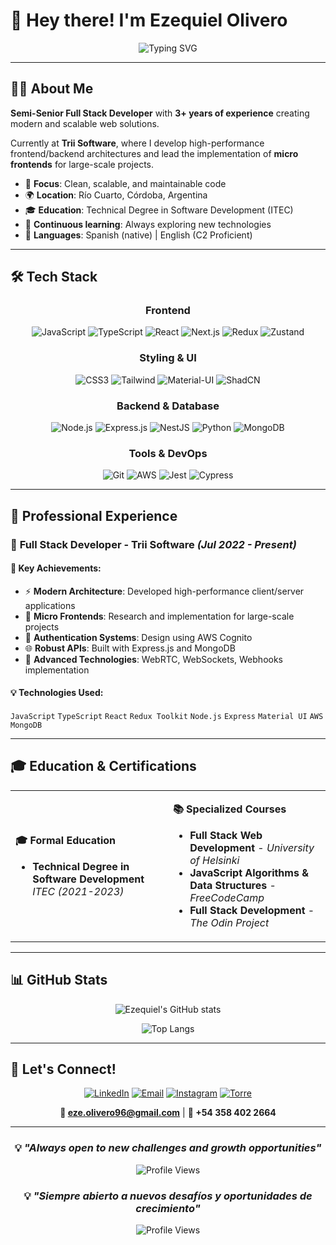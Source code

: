 # 🚀 Hey there! I'm Ezequiel Olivero

<div align="center">
  
  ![Typing SVG](https://readme-typing-svg.herokuapp.com?font=Fira+Code&weight=600&size=28&pause=1000&color=2196F3&center=true&vCenter=true&width=600&lines=Full+Stack+Developer;Frontend+Specialist;Continuous+Learner;Problem+Solver)
  
</div>

---

## 👨‍💻 About Me

**Semi-Senior Full Stack Developer** with **3+ years of experience** creating modern and scalable web solutions. 

Currently at **Trii Software**, where I develop high-performance frontend/backend architectures and lead the implementation of **micro frontends** for large-scale projects.

- 🎯 **Focus**: Clean, scalable, and maintainable code
- 🌍 **Location**: Río Cuarto, Córdoba, Argentina
- 🎓 **Education**: Technical Degree in Software Development (ITEC)
- 🌱 **Continuous learning**: Always exploring new technologies
- 💬 **Languages**: Spanish (native) | English (C2 Proficient)

---

## 🛠️ Tech Stack

<div align="center">

### Frontend
![JavaScript](https://img.shields.io/badge/JavaScript-F7DF1E?style=for-the-badge&logo=javascript&logoColor=black)
![TypeScript](https://img.shields.io/badge/TypeScript-007ACC?style=for-the-badge&logo=typescript&logoColor=white)
![React](https://img.shields.io/badge/React-20232A?style=for-the-badge&logo=react&logoColor=61DAFB)
![Next.js](https://img.shields.io/badge/Next.js-000000?style=for-the-badge&logo=nextdotjs&logoColor=white)
![Redux](https://img.shields.io/badge/Redux-593D88?style=for-the-badge&logo=redux&logoColor=white)
![Zustand](https://img.shields.io/badge/Zustand-181717?style=for-the-badge&logo=react&logoColor=white)

### Styling & UI
![CSS3](https://img.shields.io/badge/CSS3-1572B6?style=for-the-badge&logo=css3&logoColor=white)
![Tailwind](https://img.shields.io/badge/Tailwind_CSS-38B2AC?style=for-the-badge&logo=tailwind-css&logoColor=white)
![Material-UI](https://img.shields.io/badge/Material_UI-0081CB?style=for-the-badge&logo=mui&logoColor=white)
![ShadCN](https://img.shields.io/badge/ShadCN-000000?style=for-the-badge&logo=shadcnui&logoColor=white)

### Backend & Database
![Node.js](https://img.shields.io/badge/Node.js-43853D?style=for-the-badge&logo=node.js&logoColor=white)
![Express.js](https://img.shields.io/badge/Express.js-000000?style=for-the-badge&logo=express&logoColor=white)
![NestJS](https://img.shields.io/badge/NestJS-E0234E?style=for-the-badge&logo=nestjs&logoColor=white)
![Python](https://img.shields.io/badge/Python-FFD43B?style=for-the-badge&logo=python&logoColor=blue)
![MongoDB](https://img.shields.io/badge/MongoDB-4EA94B?style=for-the-badge&logo=mongodb&logoColor=white)

### Tools & DevOps
![Git](https://img.shields.io/badge/Git-F05032?style=for-the-badge&logo=git&logoColor=white)
![AWS](https://img.shields.io/badge/AWS-FF9900?style=for-the-badge&logo=amazonaws&logoColor=white)
![Jest](https://img.shields.io/badge/Jest-C21325?style=for-the-badge&logo=jest&logoColor=white)
![Cypress](https://img.shields.io/badge/Cypress-17202C?style=for-the-badge&logo=cypress&logoColor=white)

</div>

---

## 💼 Professional Experience

### 🏢 **Full Stack Developer** - Trii Software *(Jul 2022 - Present)*

#### 🎯 Key Achievements:
- ⚡ **Modern Architecture**: Developed high-performance client/server applications
- 🧩 **Micro Frontends**: Research and implementation for large-scale projects
- 🔐 **Authentication Systems**: Design using AWS Cognito
- 🌐 **Robust APIs**: Built with Express.js and MongoDB
- 🚀 **Advanced Technologies**: WebRTC, WebSockets, Webhooks implementation

#### 💡 Technologies Used:
`JavaScript` `TypeScript` `React` `Redux Toolkit` `Node.js` `Express` `Material UI` `AWS` `MongoDB`

---

## 🎓 Education & Certifications

<table>
<tr>
<td width="50%">

**🎓 Formal Education**
- **Technical Degree in Software Development**  
  *ITEC (2021-2023)*

</td>
<td width="50%">

**📚 Specialized Courses**
- **Full Stack Web Development** - *University of Helsinki*
- **JavaScript Algorithms & Data Structures** - *FreeCodeCamp*
- **Full Stack Development** - *The Odin Project*

</td>
</tr>
</table>

---

## 📊 GitHub Stats

<div align="center">
  
  ![Ezequiel's GitHub stats](https://github-readme-stats.vercel.app/api?username=ezee969&show_icons=true&theme=react&hide_border=true&bg_color=0D1117&title_color=2196F3&icon_color=2196F3)
  
  ![Top Langs](https://github-readme-stats.vercel.app/api/top-langs/?username=ezee969&layout=compact&theme=react&hide_border=true&bg_color=0D1117&title_color=2196F3)
  
</div>

---

## 🤝 Let's Connect!

<div align="center">

[![LinkedIn](https://img.shields.io/badge/LinkedIn-0077B5?style=for-the-badge&logo=linkedin&logoColor=white)](https://www.linkedin.com/in/ezequiel-olivero-4905ba228/)
[![Email](https://img.shields.io/badge/Email-D14836?style=for-the-badge&logo=gmail&logoColor=white)](mailto:eze.olivero96@gmail.com)
[![Instagram](https://img.shields.io/badge/Instagram-E4405F?style=for-the-badge&logo=instagram&logoColor=white)](https://www.instagram.com/eze_olivero/)
[![Torre](https://img.shields.io/badge/Torre-000000?style=for-the-badge&logo=torre&logoColor=white)](https://torre.co/ezeolivero96?r=Xi4KDQWQ)

**📧 eze.olivero96@gmail.com** | **📱 +54 358 402 2664**

</div>

---

<div align="center">
  
  ### 💡 *"Always open to new challenges and growth opportunities"*
  
  ![Profile Views](https://komarev.com/ghpvc/?username=tu-usuario-github&color=2196F3&style=flat-square&label=Profile+Views)
  
</div>

<div align="center">
  
  ### 💡 *"Siempre abierto a nuevos desafíos y oportunidades de crecimiento"*
  
  ![Profile Views](https://komarev.com/ghpvc/?username=tu-usuario-github&color=2196F3&style=flat-square&label=Profile+Views)
  
</div>
